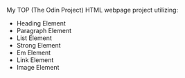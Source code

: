 My TOP (The Odin Project) HTML webpage project utilizing:

- Heading Element
- Paragraph Element
- List Element
- Strong Element
- Em Element
- Link Element
- Image Element

